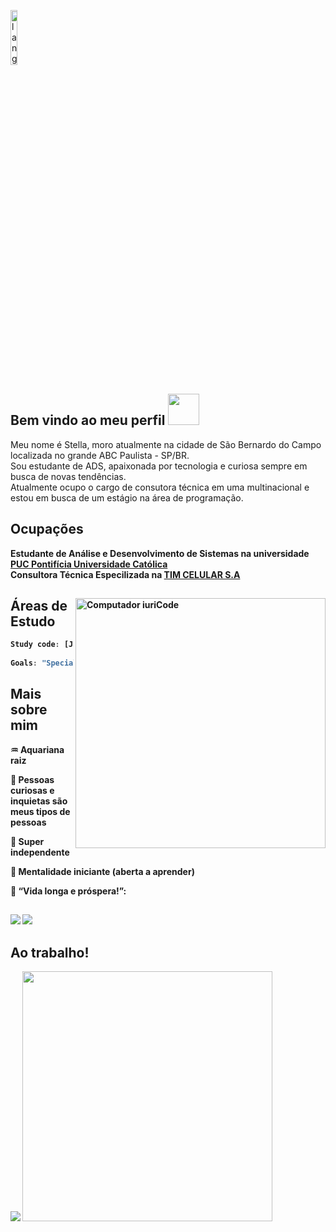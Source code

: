 <p align="left"><img width=15%" src="https://github.com/alansmathew/alansmathew/raw/master/lang.gif" alt="lang image here" /></p>

 <h2> Bem vindo ao meu perfil <img src="https://media.giphy.com/media/mGcNjsfWAjY5AEZNw6/giphy.gif" width="50"></h2>
  <p>
  
  Meu nome é Stella, moro atualmente na cidade de São Bernardo do Campo localizada no grande ABC Paulista - SP/BR.<br>
  Sou estudante de ADS, apaixonada por tecnologia e curiosa sempre em busca de novas tendências.<br> Atualmente ocupo o cargo de consutora técnica em uma multinacional e estou em busca de um estágio na área de programação.  
  
  <h2>Ocupações</h2>
  
<b>Estudante de Análise e Desenvolvimento de Sistemas na universidade <a href="https://www.pucminas.br/PucVirtual/Paginas/default.aspx"> PUC Pontifícia Universidade Católica</a></br>Consultora Técnica Especilizada na <a href="https://pt.wikipedia.org/wiki/TIM_Brasil">TIM CELULAR S.A</a>
</em></p>
<img src="https://raw.githubusercontent.com/MicaelliMedeiros/micaellimedeiros/master/image/computer-illustration.png" min-width="400px" max-width="400px" width="400px" align="right" alt="Computador iuriCode"><p> <h2>Áreas de Estudo</h2>
  
  
  
```javascript
Study code: [Javascript, Typescript, HTML, CSS, Ruby, Python, Java]
  
Goals: "Specialization in software engineering"
```
  
<h2>Mais sobre mim</h2>
  
  :aquarius: Aquariana raiz<p> :green_heart: Pessoas curiosas e inquietas são meus tipos de pessoas<p> :dizzy: Super independente<p> :apple: Mentalidade iniciante (**aberta a aprender**)<p> :vulcan_salute: “Vida longa e próspera!”: 
  
  ##
  
  <div> 
  <a href="https://www.instagram.com/gouveia_ste/" target="_blank"><img src="https://img.shields.io/badge/-Instagram-%23E4405F?style=for-the-badge&logo=instagram&logoColor=white" target="_blank"></a>
  <a href="https://www.linkedin.com/in/stella-gouveia-brand%C3%A3o-889a3b173" target="_blank"><img src="https://img.shields.io/badge/-LinkedIn-%230077B5?style=for-the-badge&logo=linkedin&logoColor=white" target="_blank"></a> 
 
</div>
  
  <h2>Ao trabalho!</h2>
  
<img src="https://github.com/SP-XD/SP-XD/blob/main/images/dino_rounded.gif?raw=true" href="https://github.com/SP-XD" />
<img src="https://github.com/SP-XD/SP-XD/blob/main/images/this_page_is.gif?raw=true"  width="400"/>
  
